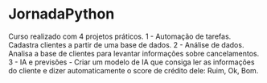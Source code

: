 # JornadaPython
Curso realizado com 4 projetos práticos.
1 - Automação de tarefas. Cadastra clientes a partir de uma base de dados.
2 - Análise de dados. Analisa a base de clientes para levantar informações sobre cancelamentos.
3 - IA e previsões - Criar um modelo de IA que consiga ler as informações do cliente e dizer automaticamente o score de crédito dele: Ruim, Ok, Bom.
